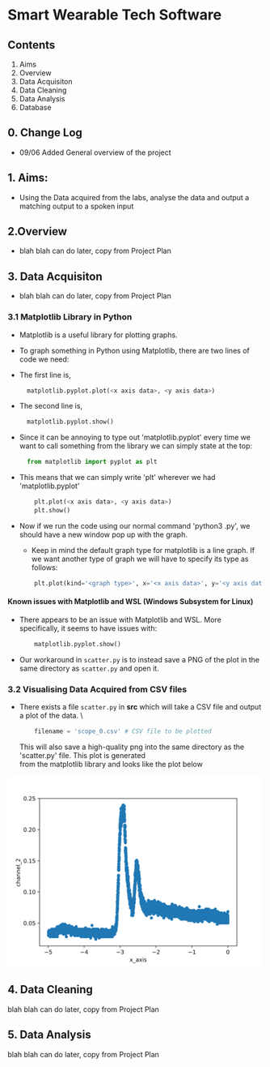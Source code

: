 # Smart Wearable Tech Software

## Contents

1. Aims
2. Overview
3. Data Acquisiton
4. Data Cleaning
5. Data Analysis
6. Database

## 0. Change Log

- 09/06 Added General overview of the project

## 1. Aims:

- Using the Data acquired from the labs, analyse the data and output a matching output to a spoken input

## 2.Overview

- blah blah can do later, copy from Project Plan

## 3. Data Acquisiton

- blah blah can do later, copy from Project Plan

### 3.1 Matplotlib Library in Python

- Matplotlib is a useful library for plotting graphs.
- To graph something in Python using Matplotlib, there are two lines of code we need:
- The first line is,

  ```python
    matplotlib.pyplot.plot(<x axis data>, <y axis data>)
  ```

- The second line is,

  ```python
    matplotlib.pyplot.show()
  ```

- Since it can be annoying to type out 'matplotlib.pyplot' every time we want to call something from the library we can simply state at the top:

  ```python
    from matplotlib import pyplot as plt
  ```

- This means that we can simply write 'plt' wherever we had 'matplotlib.pyplot'

  ```python
      plt.plot(<x axis data>, <y axis data>)
      plt.show()
  ```

- Now if we run the code using our normal command 'python3 <filename>.py', we should have a new window pop up with the graph.

  - Keep in mind the default graph type for matplotlib is a line graph. If we want another type of graph we will have to specify its type as follows:

  ```python
      plt.plot(kind='<graph type>', x='<x axis data>', y='<y axis data>')
  ```

#### Known issues with Matplotlib and WSL (Windows Subsystem for Linux)

- There appears to be an issue with Matplotlib and WSL. More specifically, it seems to have issues with:

  ```python
      matplotlib.pyplot.show()
  ```

- Our workaround in `scatter.py` is to instead save a PNG of the plot in the same directory as `scatter.py` and open it.

### 3.2 Visualising Data Acquired from CSV files

- There exists a file `scatter.py` in **src** which will take a CSV file and output a plot of the data. \

  ```python
      filename = 'scope_0.csv' # CSV file to be plotted
  ```

  This will also save a high-quality png into the same directory as the 'scatter.py' file. This plot is generated \
  from the matplotlib library and looks like the plot below

![](scope_0.png)

## 4. Data Cleaning

blah blah can do later, copy from Project Plan

## 5. Data Analysis

blah blah can do later, copy from Project Plan
